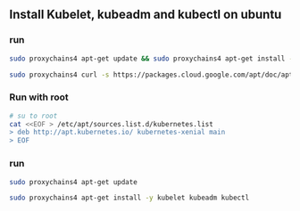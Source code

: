 
## Install Kubelet, kubeadm and kubectl on ubuntu

### run 
~~~sh
sudo proxychains4 apt-get update && sudo proxychains4 apt-get install -y apt-transport-https

sudo proxychains4 curl -s https://packages.cloud.google.com/apt/doc/apt-key.gpg | sudo apt-key add -
~~~

### Run with root
~~~sh
# su to root
cat <<EOF > /etc/apt/sources.list.d/kubernetes.list
> deb http://apt.kubernetes.io/ kubernetes-xenial main
> EOF
~~~

### run
~~~sh
sudo proxychains4 apt-get update

sudo proxychains4 apt-get install -y kubelet kubeadm kubectl
~~~
